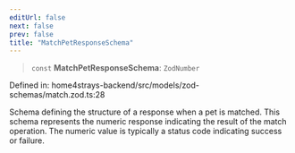 ```yaml
---
editUrl: false
next: false
prev: false
title: "MatchPetResponseSchema"
---
```


> `const` **MatchPetResponseSchema**: `ZodNumber`

Defined in: home4strays-backend/src/models/zod-schemas/match.zod.ts:28

Schema defining the structure of a response when a pet is matched.
This schema represents the numeric response indicating the result of the match operation.
The numeric value is typically a status code indicating success or failure.
